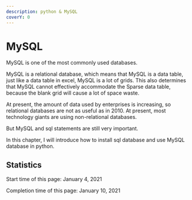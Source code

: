 ```yaml
---
description: python & MySQL
coverY: 0
---
```


# MySQL

MySQL is one of the most commonly used databases.&#x20;

MySQL is a relational database, which means that MySQL is a data table, just like a data table in excel, MySQL is a lot of grids. This also determines that MySQL cannot effectively accommodate the Sparse data table, because the blank grid will cause a lot of space waste.

At present, the amount of data used by enterprises is increasing, so relational databases are not as useful as in 2010. At present, most technology giants are using non-relational databases.

But MySQL and sql statements are still very important.

In this chapter, I will introduce how to install sql database and use MySQL database in python.

## Statistics

Start time of this page: January 4, 2021

Completion time of this page: January 10, 2021
